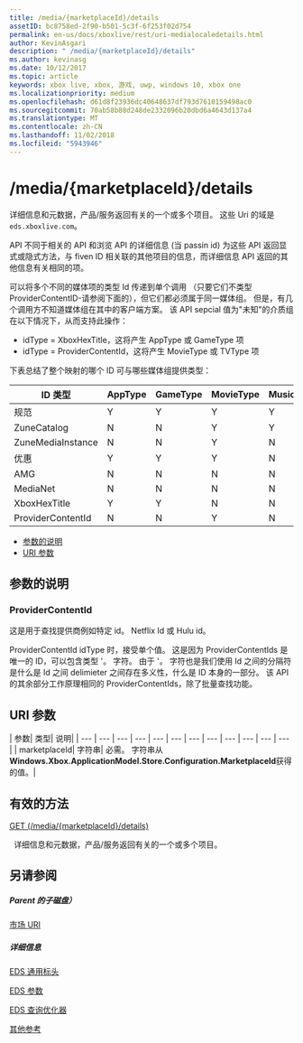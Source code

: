 ```yaml
---
title: /media/{marketplaceId}/details
assetID: bc8758ed-2f90-b501-5c3f-6f253f02d754
permalink: en-us/docs/xboxlive/rest/uri-medialocaledetails.html
author: KevinAsgari
description: " /media/{marketplaceId}/details"
ms.author: kevinasg
ms.date: 10/12/2017
ms.topic: article
keywords: xbox live, xbox, 游戏, uwp, windows 10, xbox one
ms.localizationpriority: medium
ms.openlocfilehash: d61d8f23936dc40648637df793d7610159498ac0
ms.sourcegitcommit: 70ab58b88d248de2332096b20dbd6a4643d137a4
ms.translationtype: MT
ms.contentlocale: zh-CN
ms.lasthandoff: 11/02/2018
ms.locfileid: "5943946"
---
```

# <a name="mediamarketplaceiddetails"></a>/media/{marketplaceId}/details
详细信息和元数据，产品/服务返回有关的一个或多个项目。 这些 Uri 的域是`eds.xboxlive.com`。
 
API 不同于相关的 API 和浏览 API 的详细信息 (当 passin id) 为这些 API 返回显式或隐式方法，与 fiven ID 相关联的其他项目的信息，而详细信息 API 返回的其他信息有关相同的项。
 
可以将多个不同的媒体项的类型 Id 传递到单个调用 （只要它们不类型 ProviderContentID-请参阅下面的），但它们都必须属于同一媒体组。 但是，有几个调用方不知道媒体组在其中的客户端方案。 该 API sepcial 值为"未知"的介质组在以下情况下，从而支持此操作：
 
   * idType = XboxHexTitle，这将产生 AppType 或 GameType 项
   * idType = ProviderContentId，这将产生 MovieType 或 TVType 项
  
下表总结了整个映射的哪个 ID 可与哪些媒体组提供类型：
 
| ID 类型| AppType| GameType| MovieType| MusicArtistType| MusicType| TVType| WebVideoType| Unknown| 
| --- | --- | --- | --- | --- | --- | --- | --- | --- | 
| 规范| Y| Y| Y| Y| Y| Y| Y| N| 
| ZuneCatalog| N| N| Y| Y| Y| Y| N| N| 
| ZuneMediaInstance| N| N| Y| N| Y| Y| N| N| 
| 优惠| Y| Y| Y| N| Y| Y| N| N| 
| AMG| N| N| N| N| Y| N| N| N| 
| MediaNet| N| N| N| N| Y| N| N| N| 
| XboxHexTitle| Y| Y| N| N| N| N| N| Y| 
| ProviderContentId| N| N| Y| N| N| Y| N| Y| 
 
  * [参数的说明](#ID4EEH)
  * [URI 参数](#ID4EUH)
 
<a id="ID4EEH"></a>

 
## <a name="parameter-notes"></a>参数的说明
 
<a id="ID4EIH"></a>

 
### <a name="providercontentid"></a>ProviderContentId
 
这是用于查找提供商例如特定 id。 Netflix Id 或 Hulu id。
 
ProviderContentId idType 时，接受单个值。 这是因为 ProviderContentIds 是唯一的 ID，可以包含类型 '。 字符。 由于 '。 字符也是我们使用 Id 之间的分隔符是什么是 Id 之间 delimieter 之间存在多义性，什么是 ID 本身的一部分。 该 API 的其余部分工作原理相同的 ProviderContentIds，除了批量查找功能。
   
<a id="ID4EUH"></a>

 
## <a name="uri-parameters"></a>URI 参数
 
| 参数| 类型| 说明| 
| --- | --- | --- | --- | --- | --- | --- | --- | --- | --- | --- | --- | 
| marketplaceId| 字符串| 必需。 字符串从<b>Windows.Xbox.ApplicationModel.Store.Configuration.MarketplaceId</b>获得的值。| 
  
<a id="ID4EWAAC"></a>

 
## <a name="valid-methods"></a>有效的方法

[GET (/media/{marketplaceId}/details)](uri-medialocaledetailsget.md)

&nbsp;&nbsp;详细信息和元数据，产品/服务返回有关的一个或多个项目。 
 
<a id="ID4EABAC"></a>

 
## <a name="see-also"></a>另请参阅
 
<a id="ID4ECBAC"></a>

 
##### <a name="parent"></a>Parent 的子磁盘） 

[市场 URI](atoc-reference-marketplace.md)

  
<a id="ID4EMBAC"></a>

 
##### <a name="further-information"></a>详细信息 

[EDS 通用标头](../../additional/edscommonheaders.md)

 [EDS 参数](../../additional/edsparameters.md)

 [EDS 查询优化器](../../additional/edsqueryrefiners.md)

 [其他参考](../../additional/atoc-xboxlivews-reference-additional.md)

   
